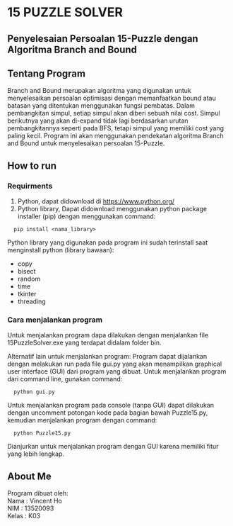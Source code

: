 # 15 PUZZLE SOLVER

## Penyelesaian Persoalan 15-Puzzle dengan Algoritma Branch and Bound

## Tentang Program

Branch and Bound merupakan algoritma yang digunakan untuk menyelesaikan persoalan optimisasi dengan memanfaatkan bound atau batasan yang ditentukan menggunakan fungsi pembatas. Dalam pembangkitan simpul, setiap simpul akan diberi sebuah nilai cost. Simpul berikutnya yang akan di-expand tidak lagi berdasarkan urutan pembangkitannya seperti pada BFS, tetapi simpul yang memiliki cost yang paling kecil.
Program ini akan menggunakan pendekatan algoritma Branch and Bound untuk menyelesaikan persoalan 15-Puzzle.

## How to run

### Requirments

1. Python, dapat didownload di https://www.python.org/
2. Python library, Dapat didownload menggunakan python package installer (pip) dengan menggunakan command:

```
  pip install <nama_library>
```

Python library yang digunakan pada program ini sudah terinstall saat menginstall python (library bawaan):

- copy
- bisect
- random
- time
- tkinter
- threading

### Cara menjalankan program

Untuk menjalankan program dapa dilakukan dengan menjalankan file 15PuzzleSolver.exe yang terdapat didalam folder bin.

Alternatif lain untuk menjalankan program:
Program dapat dijalankan dengan melakukan run pada file gui.py yang akan menampilkan graphical user interface (GUI) dari program yang dibuat.
Untuk menjalankan program dari command line, gunakan command:

```
  python gui.py
```

Untuk menjalankan program pada console (tanpa GUI) dapat dilakukan dengan uncomment potongan kode pada bagian bawah Puzzle15.py, kemudian menjalankan program dengan command:

```
  python Puzzle15.py
```

Dianjurkan untuk menjalankan program dengan GUI karena memiliki fitur yang lebih lengkap.

## About Me

Program dibuat oleh:  
 Nama : Vincent Ho  
 NIM : 13520093  
 Kelas : K03
